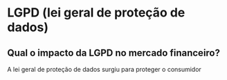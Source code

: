 # LGPD (lei geral de proteção de dados)

## Qual o impacto da LGPD no mercado financeiro?

A lei geral de proteção de dados surgiu para proteger o consumidor
